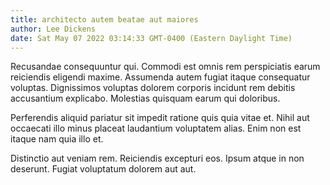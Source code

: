 ```yaml
---
title: architecto autem beatae aut maiores
author: Lee Dickens
date: Sat May 07 2022 03:14:33 GMT-0400 (Eastern Daylight Time)
---
```

Recusandae consequuntur qui. Commodi est omnis rem perspiciatis earum reiciendis eligendi maxime. Assumenda autem fugiat itaque consequatur voluptas. Dignissimos voluptas dolorem corporis incidunt rem debitis accusantium explicabo. Molestias quisquam earum qui doloribus.

 Perferendis aliquid pariatur sit impedit ratione quis quia vitae et. Nihil aut occaecati illo minus placeat laudantium voluptatem alias. Enim non est itaque nam quia illo et.

 Distinctio aut veniam rem. Reiciendis excepturi eos. Ipsum atque in non deserunt. Fugiat voluptatum dolorem aut aut.